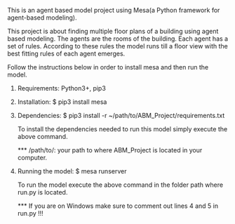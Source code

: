 This is an agent based model project using Mesa(a Python framework for agent-based modeling).

This project is about finding multiple floor plans of a building using agent based modeling.
The agents are the rooms of the building. Each agent has a set of rules.
According to these rules the model runs till a floor view with the best fitting rules of each agent emerges.

Follow the instructions below in order to install mesa and then run the model.

1) Requirements:
Python3+, pip3

2) Installation:
$ pip3 install mesa

3) Dependencies:
$ pip3 install -r ~/path/to/ABM_Project/requirements.txt

    To install the dependencies needed to run this model simply execute the above command.
    
    *** /path/to/: your path to where ABM_Project is located in your computer.

4) Running the model:
$ mesa runserver

    To run the model execute the above command in the folder path where run.py is located.
    
    *** If you are on Windows make sure to comment out lines 4 and 5 in run.py !!!
